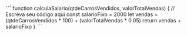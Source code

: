ˋˋˋ
function calculaSalario(qtdeCarrosVendidos, valorTotalVendas) {
// Escreva seu código aqui
const salarioFixo = 2000
let vendas = (qtdeCarrosVendidos * 100) + (valorTotalVendas * 0.05)
return vendas + salarioFixo
}
ˋˋˋ
